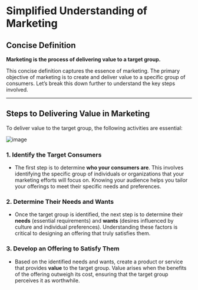 # Simplified Understanding of Marketing

## **Concise Definition**
**Marketing is the process of delivering value to a target group.** 

This concise definition captures the essence of marketing. The primary objective of marketing is to create and deliver value to a specific group of consumers. Let’s break this down further to understand the key steps involved.

---

## **Steps to Delivering Value in Marketing**
To deliver value to the target group, the following activities are essential:

![image](https://github.com/user-attachments/assets/75d89a9b-4001-44b7-9cb4-7e05ede95932)

### **1. Identify the Target Consumers**
- The first step is to determine **who your consumers are**. This involves identifying the specific group of individuals or organizations that your marketing efforts will focus on. Knowing your audience helps you tailor your offerings to meet their specific needs and preferences.

### **2. Determine Their Needs and Wants**
- Once the target group is identified, the next step is to determine their **needs** (essential requirements) and **wants** (desires influenced by culture and individual preferences). Understanding these factors is critical to designing an offering that truly satisfies them.

### **3. Develop an Offering to Satisfy Them**
- Based on the identified needs and wants, create a product or service that provides **value** to the target group. Value arises when the benefits of the offering outweigh its cost, ensuring that the target group perceives it as worthwhile.
